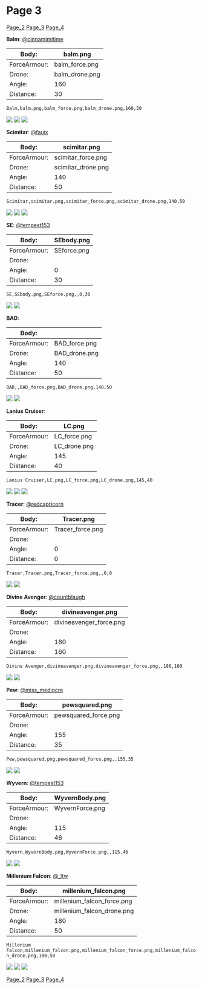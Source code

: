 # Page 3
[Page_2](./Page_2.md)
[Page_3](./Page_3.md)
[Page_4](./Page_4.md)

**Balm**: [@cinnamimitime](https://discord.com/users/161502244284530688)

| Body:| balm.png| 
| -- | --- | 
| ForceArmour:| balm_force.png| 
| Drone:| balm_drone.png| 
| Angle:| 160| 
| Distance:| 30| 

`Balm,balm.png,balm_force.png,balm_drone.png,160,30`

![](../custom_skins/balm.png)
![](../custom_skins/balm_force.png)
![](../custom_skins/balm_drone.png)


**Scimitar**: [@fauix](https://discord.com/users/120018768477945856)

| Body:| scimitar.png| 
| -- | --- | 
| ForceArmour:| scimitar_force.png| 
| Drone:| scimitar_drone.png| 
| Angle:| 140| 
| Distance:| 50| 

`Scimitar,scimitar.png,scimitar_force.png,scimitar_drone.png,140,50`

![](../custom_skins/scimitar.png)
![](../custom_skins/scimitar_force.png)
![](../custom_skins/scimitar_drone.png)


**SE**: [@tempest153](https://discord.com/users/872292077852061736)

| Body:| SEbody.png| 
| -- | --- | 
| ForceArmour:| SEforce.png| 
| Drone:| | 
| Angle:| 0| 
| Distance:| 30| 

`SE,SEbody.png,SEforce.png,,0,30`

![](../custom_skins/SEbody.png)
![](../custom_skins/SEforce.png)


**BAD**: 

| Body:| | 
| -- | --- | 
| ForceArmour:| BAD_force.png| 
| Drone:| BAD_drone.png| 
| Angle:| 140| 
| Distance:| 50| 

`BAD,,BAD_force.png,BAD_drone.png,140,50`

![](../custom_skins/BAD_force.png)
![](../custom_skins/BAD_drone.png)


**Lanius Cruiser**: 

| Body:| LC.png| 
| -- | --- | 
| ForceArmour:| LC_force.png| 
| Drone:| LC_drone.png| 
| Angle:| 145| 
| Distance:| 40| 

`Lanius Cruiser,LC.png,LC_force.png,LC_drone.png,145,40`

![](../custom_skins/LC.png)
![](../custom_skins/LC_force.png)
![](../custom_skins/LC_drone.png)


**Tracer**: [@redcapricorn](https://discord.com/users/889494386721841173)

| Body:| Tracer.png| 
| -- | --- | 
| ForceArmour:| Tracer_force.png| 
| Drone:| | 
| Angle:| 0| 
| Distance:| 0| 

`Tracer,Tracer.png,Tracer_force.png,,0,0`

![](../custom_skins/Tracer.png)
![](../custom_skins/Tracer_force.png)


**Divine Avenger**: [@countblaugh](https://discord.com/users/208701691279704066)

| Body:| divineavenger.png| 
| -- | --- | 
| ForceArmour:| divineavenger_force.png| 
| Drone:| | 
| Angle:| 180| 
| Distance:| 160| 

`Divine Avenger,divineavenger.png,divineavenger_force.png,,180,160`

![](../custom_skins/divineavenger.png)
![](../custom_skins/divineavenger_force.png)


**Pew**: [@miss_mediocre](https://discord.com/users/251735592734425088)

| Body:| pewsquared.png| 
| -- | --- | 
| ForceArmour:| pewsquared_force.png| 
| Drone:| | 
| Angle:| 155| 
| Distance:| 35| 

`Pew,pewsquared.png,pewsquared_force.png,,155,35`

![](../custom_skins/pewsquared.png)
![](../custom_skins/pewsquared_force.png)


**Wyvern**: [@tempest153](https://discord.com/users/872292077852061736)

| Body:| WyvernBody.png| 
| -- | --- | 
| ForceArmour:| WyvernForce.png| 
| Drone:| | 
| Angle:| 115| 
| Distance:| 46| 

`Wyvern,WyvernBody.png,WyvernForce.png,,115,46`

![](../custom_skins/WyvernBody.png)
![](../custom_skins/WyvernForce.png)


**Millenium Falcon**: [@_ltw](https://discord.com/users/268931190667476998)

| Body:| millenium_falcon.png| 
| -- | --- | 
| ForceArmour:| millenium_falcon_force.png| 
| Drone:| millenium_falcon_drone.png| 
| Angle:| 180| 
| Distance:| 50| 

`Millenium Falcon,millenium_falcon.png,millenium_falcon_force.png,millenium_falcon_drone.png,180,50`

![](../custom_skins/millenium_falcon.png)
![](../custom_skins/millenium_falcon_force.png)
![](../custom_skins/millenium_falcon_drone.png)

[Page_2](./Page_2.md)
[Page_3](./Page_3.md)
[Page_4](./Page_4.md)
